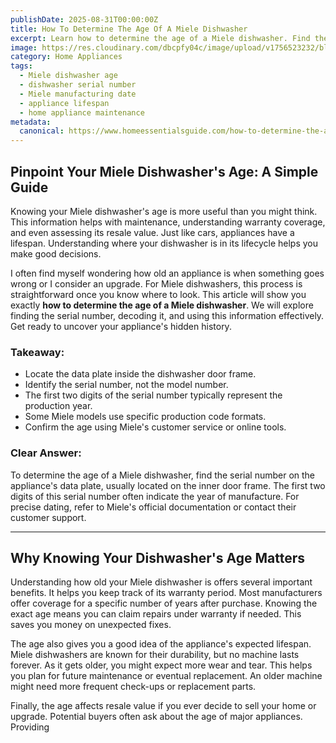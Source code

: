 ```yaml
---
publishDate: 2025-08-31T00:00:00Z
title: How To Determine The Age Of A Miele Dishwasher
excerpt: Learn how to determine the age of a Miele dishwasher. Find the serial number and decode its manufacturing date for maintenance, warranty, and resale value.
image: https://res.cloudinary.com/dbcpfy04c/image/upload/v1756523232/blog_image_1756523232_jzbgqg.webp
category: Home Appliances
tags:
  - Miele dishwasher age
  - dishwasher serial number
  - Miele manufacturing date
  - appliance lifespan
  - home appliance maintenance
metadata:
  canonical: https://www.homeessentialsguide.com/how-to-determine-the-age-of-a-miele-dishwasher
---
```


## Pinpoint Your Miele Dishwasher's Age: A Simple Guide

Knowing your Miele dishwasher's age is more useful than you might think. This information helps with maintenance, understanding warranty coverage, and even assessing its resale value. Just like cars, appliances have a lifespan. Understanding where your dishwasher is in its lifecycle helps you make good decisions.

I often find myself wondering how old an appliance is when something goes wrong or I consider an upgrade. For Miele dishwashers, this process is straightforward once you know where to look. This article will show you exactly **how to determine the age of a Miele dishwasher**. We will explore finding the serial number, decoding it, and using this information effectively. Get ready to uncover your appliance's hidden history.

### Takeaway:
*   Locate the data plate inside the dishwasher door frame.
*   Identify the serial number, not the model number.
*   The first two digits of the serial number typically represent the production year.
*   Some Miele models use specific production code formats.
*   Confirm the age using Miele's customer service or online tools.

### Clear Answer:
To determine the age of a Miele dishwasher, find the serial number on the appliance's data plate, usually located on the inner door frame. The first two digits of this serial number often indicate the year of manufacture. For precise dating, refer to Miele's official documentation or contact their customer support.

---

## Why Knowing Your Dishwasher's Age Matters

Understanding how old your Miele dishwasher is offers several important benefits. It helps you keep track of its warranty period. Most manufacturers offer coverage for a specific number of years after purchase. Knowing the exact age means you can claim repairs under warranty if needed. This saves you money on unexpected fixes.

The age also gives you a good idea of the appliance's expected lifespan. Miele dishwashers are known for their durability, but no machine lasts forever. As it gets older, you might expect more wear and tear. This helps you plan for future maintenance or eventual replacement. An older machine might need more frequent check-ups or replacement parts.

Finally, the age affects resale value if you ever decide to sell your home or upgrade. Potential buyers often ask about the age of major appliances. Providing